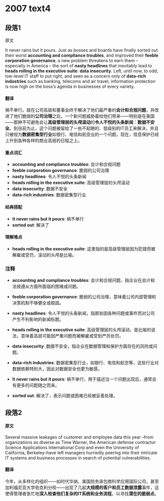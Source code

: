 # 2007 text4

## 段落1

原文

It never rains but it pours. Just as bosses and boards have finally sorted out their worst **accounting and compliance troubles**, and improved their **feeble corporation governance**, a new problem threatens to earn them – especially in America – the sort of **nasty headlines** that inevitably lead to **heads rolling in the executive suite**: **data insecurity**. Left, until now, to odd, low-level IT staff to put right, and seen as a concern only of **data-rich industries** such as banking, telecoms and air travel, information protection is now high on the boss’s agenda in businesses of every variety.

#### 翻译

祸不单行。就在公司高层和董事会终于解决了他们最严重的**会计和合规问题**，并改进了他们脆弱的**公司治理**之后，一个新问题威胁着给他们带来——特别是在美国——那种不可避免会让**高级管理层的头颅滚动**的**令人不悦的头条新闻**：**数据不安全**。到目前为止，这个问题被留给了一些不起眼的、低级别的IT员工来解决，并且只被视为**数据密集型行业**如银行、电信和航空业的一个问题，现在，信息保护已经上升到各种各样的商业高层的日程之上。

#### 重点词汇

- **accounting and compliance troubles**: 会计和合规问题
- **feeble corporation governance**: 脆弱的公司治理
- **nasty headlines**: 令人不悦的头条新闻
- **heads rolling in the executive suite**: 高级管理层的头颅滚动
- **data insecurity**: 数据不安全
- **data-rich industries**: 数据密集型行业

#### 经典搭配

- **It never rains but it pours**: 祸不单行
- **sorted out**: 解决了

#### 理解难点

- **heads rolling in the executive suite**: 这里指的是高级管理层因为犯错而被解雇或受罚，滚动的头颅是比喻。

### 注释

- **accounting and compliance troubles**: 会计和合规问题，指企业在会计和法规遵从方面所面临的困难或问题。

- **feeble corporation governance**: 脆弱的公司治理，意味着公司内部管理和决策机制不够健全或稳固。

- **nasty headlines**: 令人不悦的头条新闻，指那些因各种问题或事件而对公司产生不利影响的新闻标题。

- **heads rolling in the executive suite**: 高级管理层的头颅滚动，是比喻的说法，意味着高层可能因严重问题而被解雇或受到严厉处罚。

- **data insecurity**: 数据不安全，指企业在数据管理和保护方面存在的风险或问题。

- **data-rich industries**: 数据密集型行业，如银行、电信和航空等，这些行业对数据依赖特别大，因此对数据安全也更为敏感。

- **It never rains but it pours**: 祸不单行，用于描述当一个问题出现后，通常会有更多的问题随之而来。

- **sorted out**: 解决了，表示问题或困难已经被妥善处理。

## 段落2

#### 原文

Several massive leakages of customer and employee data this year –from organizations as diverse as Time Warner, the American defense contractor Science Applications International Corp and even the University of California, Berkeley–have left managers hurriedly peering into their intricate IT systems and business processes in search of potential vulnerabilities.

#### 翻译

今年，从多样化的组织——如时代华纳、美国防务承包商科学应用国际公司，甚至加利福尼亚大学伯克利分校——出现了几起**大规模的客户和员工数据泄露**事件，这使得管理者急忙地**深入检查他们复杂的IT系统和业务流程**，以寻找**潜在的脆弱点**。



